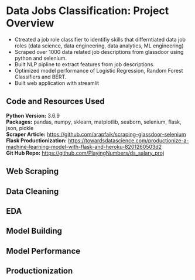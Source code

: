 # Data Jobs Classification: Project Overview
* Ctreated a job role classifier to identifiy skills that differntiated data job roles (data science, data engineering, data analytics, ML engineering)
* Scraped over 1000 data related job descriptions from glassdoor using python and selenium.
* Built NLP pipline to extract features from job descriptions.
* Optimized model performance of Logistic Regression, Random Forest Classifiers and BERT.
* Built web application with streamlit

## Code and Resources Used
**Python Version:** 3.6.9  
**Packages:** pandas, numpy, sklearn, matplotlib, seaborn, selenium, flask, json, pickle  
**Scraper Article:** https://github.com/arapfaik/scraping-glassdoor-selenium  
**Flask Productionization:** https://towardsdatascience.com/productionize-a-machine-learning-model-with-flask-and-heroku-8201260503d2  
**Git Hub Repo:** https://github.com/PlayingNumbers/ds_salary_proj

## Web Scraping

## Data Cleaning

## EDA

## Model Building

## Model Performance

## Productionization
